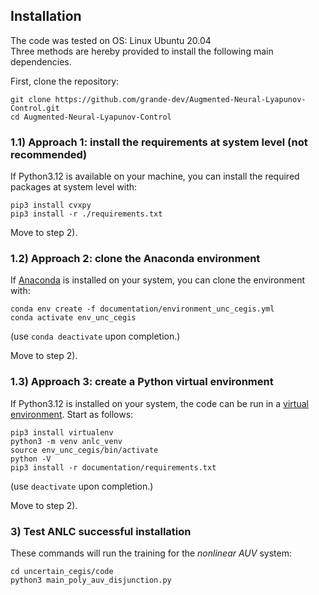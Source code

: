 ## Installation

The code was tested on OS: Linux Ubuntu 20.04  
Three methods are hereby provided to install the following main dependencies.
    
First, clone the repository:
```
git clone https://github.com/grande-dev/Augmented-Neural-Lyapunov-Control.git
cd Augmented-Neural-Lyapunov-Control
```

  
### 1.1) Approach 1: install the requirements at system level (not recommended)
If Python3.12 is available on your machine, you can install the required packages at system level with:
```  
pip3 install cvxpy
pip3 install -r ./requirements.txt  
```
  
Move to step 2).


### 1.2) Approach 2: clone the Anaconda environment
If [Anaconda](https://docs.anaconda.com/free/anaconda/install/) is installed on your system, you can clone the environment with: 

```
conda env create -f documentation/environment_unc_cegis.yml
conda activate env_unc_cegis
```

(use `conda deactivate` upon completion.)

Move to step 2).



### 1.3) Approach 3: create a Python virtual environment
  
If Python3.12 is installed on your system, the code can be run in a [virtual environment](https://docs.python.org/3/library/venv.html). Start as follows:
```
pip3 install virtualenv
python3 -m venv anlc_venv
source env_unc_cegis/bin/activate
python -V
pip3 install -r documentation/requirements.txt  
```
  
(use `deactivate` upon completion.)

Move to step 2).


### 3) Test ANLC successful installation
These commands will run the training for the *nonlinear AUV* system:
```
cd uncertain_cegis/code
python3 main_poly_auv_disjunction.py  
```

